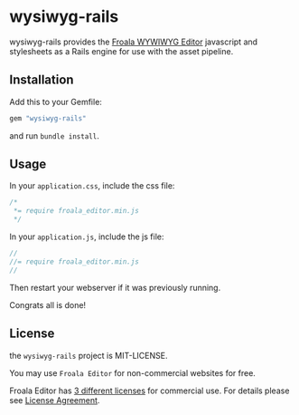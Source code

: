 # wysiwyg-rails

wysiwyg-rails provides the [Froala WYWIWYG Editor](http://editor.froala.com) javascript and stylesheets as a Rails engine for use with the asset pipeline.

## Installation

Add this to your Gemfile:

```ruby
gem "wysiwyg-rails"
```

and run `bundle install`.

## Usage

In your `application.css`, include the css file:

```css
/*
 *= require froala_editor.min.js
 */
```

In your `application.js`, include the js file:

```javascript
//
//= require froala_editor.min.js
//
```
Then restart your webserver if it was previously running.

Congrats all is done!

## License

the `wysiwyg-rails` project is MIT-LICENSE.

You may use `Froala Editor` for non-commercial websites for free.

Froala Editor has [3 different licenses](http://editor.froala.com/download/) for commercial use.
For details please see [License Agreement](http://editor.froala.com/download).

